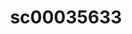 ---
ee_id_thing: '227'
site: '1'
type: '2'
inv_num: 2010-015
add_credit:
url: 2010-015-sc00035633
title: sc00035633
year: '2010'
display_year: '2010'
medium: 'Pen on All Purpose Security Paper (Grey) #24 bond'
dims: 11 x 8.5 inches
pitch:
ps:
live_url:
youtube:
https://github.com/coryarcangel/alu:
imgs: cadliner-drawing-2010-015-digital-database-ih_1.jpg
subheading:
download:
commission:
related:
layout: things-i-made
---